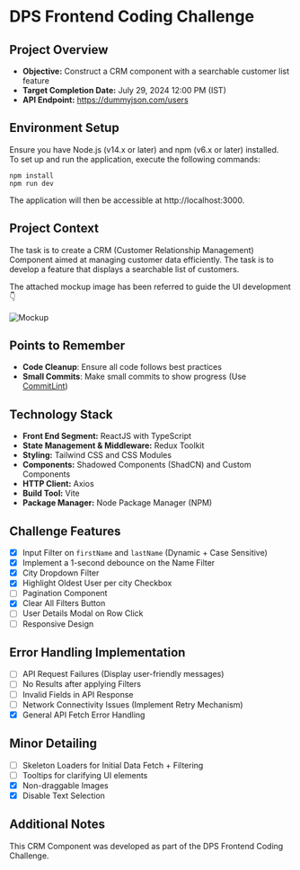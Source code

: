 # DPS Frontend Coding Challenge

## Project Overview

- **Objective:** Construct a CRM component with a searchable customer list feature
- **Target Completion Date:** July 29, 2024 12:00 PM (IST)
- **API Endpoint:** https://dummyjson.com/users

## Environment Setup

Ensure you have Node.js (v14.x or later) and npm (v6.x or later) installed.  
To set up and run the application, execute the following commands:

```
npm install
npm run dev
```

The application will then be accessible at http://localhost:3000.

## Project Context

The task is to create a CRM (Customer Relationship Management) Component aimed at managing customer data efficiently. The task is to develop a feature that displays a searchable list of customers.

The attached mockup image has been referred to guide the UI development 👇

![Mockup](images/mockup.png)

## Points to Remember

- **Code Cleanup**: Ensure all code follows best practices
- **Small Commits**: Make small commits to show progress (Use [CommitLint](https://commitlint.io/))

## Technology Stack

- **Front End Segment:** ReactJS with TypeScript
- **State Management & Middleware:** Redux Toolkit
- **Styling:** Tailwind CSS and CSS Modules
- **Components:** Shadowed Components (ShadCN) and Custom Components
- **HTTP Client:** Axios
- **Build Tool:** Vite
- **Package Manager:** Node Package Manager (NPM)

## Challenge Features

- [x] Input Filter on `firstName` and `lastName` (Dynamic + Case Sensitive)
- [x] Implement a 1-second debounce on the Name Filter
- [x] City Dropdown Filter
- [x] Highlight Oldest User per city Checkbox
- [ ] Pagination Component
- [x] Clear All Filters Button
- [ ] User Details Modal on Row Click
- [ ] Responsive Design

## Error Handling Implementation

- [ ] API Request Failures (Display user-friendly messages)
- [ ] No Results after applying Filters
- [ ] Invalid Fields in API Response
- [ ] Network Connectivity Issues (Implement Retry Mechanism)
- [x] General API Fetch Error Handling

## Minor Detailing

- [ ] Skeleton Loaders for Initial Data Fetch + Filtering
- [ ] Tooltips for clarifying UI elements
- [x] Non-draggable Images
- [x] Disable Text Selection

## Additional Notes

This CRM Component was developed as part of the DPS Frontend Coding Challenge.
